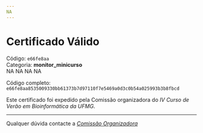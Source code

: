 ```yaml
---
NA
---
```


# Certificado Válido

Código: `e66fe8aa`<br>
Categoria: **monitor_minicurso**<br>
NA
NA
NA
NA


Código completo: `e66fe8aa8535009330bb61373b7d97110f7e5469a0d3c0b54a025993b3b8fbcd`


Este certificado foi expedido pela Comissão organizadora do *IV Curso de Verão em Bioinformática da UFMG*.

----

Qualquer dúvida contacte a [_Comissão Organizadora_](<mailto:cursobioinfoufmg@gmail.com$subject=[Certificados]>)

